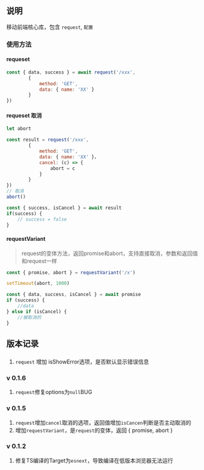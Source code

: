 ## 说明
移动前端核心库，包含 `request`, `配置`

### 使用方法
#### requeset 
```js
const { data, success } = await request('/xxx',
        {
            method: 'GET',
            data: { name: 'XX' }
        }
})
```

#### requeset 取消
```js
let abort

const result = request('/xxx',
        {
            method: 'GET',
            data: { name: 'XX' }，
            cancel: (c) => {
                abort = c
            }
        }
})
// 取消
abort()

const { success, isCancel } = await result
if(success) {
    // success = false
}


```

#### requestVariant 
> request的变体方法，返回promise和abort，支持直接取消，参数和返回值和request一样

```js
const { promise, abort } = requestVariant('/x')

setTimeout(abort, 1000)

const { data, success, isCancel } = await promise
if (success) {
    //data
} else if (isCancel) {
    //被取消的
}
```
## 版本记录
###
1. `request` 增加 isShowError选项，是否默认显示错误信息
### v 0.1.6
1. `request`修复options为`null`BUG

### v 0.1.5
1. `request`增加`cancel`取消的选项，返回值增加`isCancen`判断是否主动取消的
2. 增加`requestVariant`，是`request`的变体，返回 { promise, abort }

### v 0.1.2
1. 修复TS编译的Target为`esnext`，导致编译在低版本浏览器无法运行